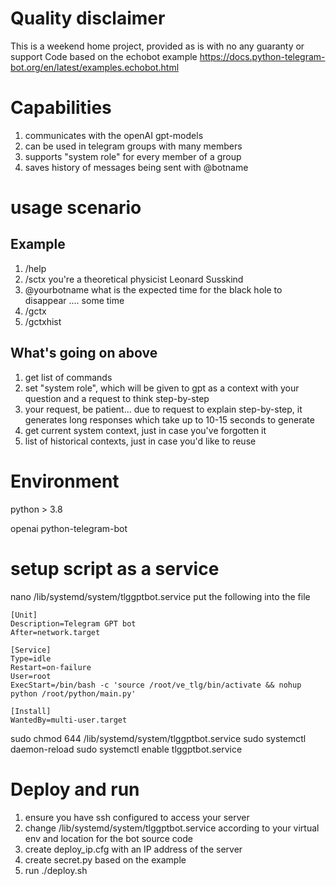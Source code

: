 # Quality disclaimer
This is a weekend home project, provided as is with no any guaranty or support
Code based on the echobot example 
https://docs.python-telegram-bot.org/en/latest/examples.echobot.html

# Capabilities
  1. communicates with the openAI gpt-models
  2. can be used in telegram groups with many members
  3. supports  "system role" for every member of a group
  4. saves history of messages being sent with @botname

# usage scenario
## Example
  1. /help
  2. /sctx you're a theoretical physicist Leonard Susskind
  3. @yourbotname what is the expected time for the black hole to disappear
  .... some time
  4. /gctx
  5. /gctxhist
## What's going on above
  1. get list of commands
  2. set "system role", which will be given to gpt as a context with your question and a request to think step-by-step
  3. your request,
    be patient... due to request to explain step-by-step, it generates long responses which take up to 10-15 seconds to generate
  4. get current system context, just in case you've forgotten it
  5. list of historical contexts, just in case you'd like to reuse


# Environment 
  python > 3.8
  
  openai
  python-telegram-bot

# setup script as a service
  nano /lib/systemd/system/tlggptbot.service
  put the following into the file
  ```
  [Unit]
  Description=Telegram GPT bot
  After=network.target

  [Service]
  Type=idle
  Restart=on-failure
  User=root
  ExecStart=/bin/bash -c 'source /root/ve_tlg/bin/activate && nohup python /root/python/main.py'

  [Install]
WantedBy=multi-user.target
  ```
  sudo chmod 644 /lib/systemd/system/tlggptbot.service
  sudo systemctl daemon-reload
  sudo systemctl enable tlggptbot.service

# Deploy and run
  1. ensure you have ssh configured to access your server
  2. change /lib/systemd/system/tlggptbot.service according to your virtual env and location for the bot source code
  3. create deploy_ip.cfg with an IP address of the server
  4. create secret.py based on the example
  5. run ./deploy.sh